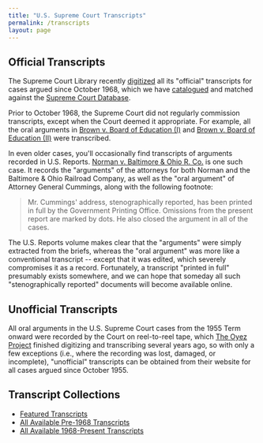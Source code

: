 ```yaml
---
title: "U.S. Supreme Court Transcripts"
permalink: /transcripts
layout: page
---
```


## Official Transcripts

The Supreme Court Library recently [digitized](https://www.supremecourt.gov/oral_arguments/archived_transcripts/1968)
all its "official" transcripts for cases argued since October 1968, which we have [catalogued](/transcripts/scotus) and
matched against the [Supreme Court Database](http://scdb.wustl.edu/).

Prior to October 1968, the Supreme Court did not regularly commission transcripts, except when the Court deemed it
appropriate.  For example, all the oral arguments in [Brown v. Board of Education (I)](/transcripts/featured/brown1)
and [Brown v. Board of Education (II)](/transcripts/featured/brown2) were transcribed.

In even older cases, you'll occasionally find transcripts of arguments recorded in U.S. Reports.  [Norman v. Baltimore &amp; Ohio R. Co.](https://cdn.loc.gov/service/ll/usrep/usrep294/usrep294240/usrep294240.pdf) is one such case.  It records
the "arguments" of the attorneys for both Norman and the Baltimore &amp; Ohio Railroad Company, as well as the "oral argument" of Attorney General Cummings, along with the following footnote:

> Mr. Cummings' address, stenographically reported, has been printed in full by the Government Printing Office.
Omissions from the present report are marked by dots. He also closed the argument in all of the cases.

The U.S. Reports volume makes clear that the "arguments" were simply extracted from the briefs, whereas the "oral argument"
was more like a conventional transcript -- except that it was edited, which severely compromises it as a record.  Fortunately,
a transcript "printed in full" presumably exists somewhere, and we can hope that someday all such "stenographically reported" documents will become available online.

## Unofficial Transcripts

All oral arguments in the U.S. Supreme Court cases from the 1955 Term onward were recorded by the Court on reel-to-reel
tape, which [The Oyez Project](https://www.oyez.org) finished digitizing and transcribing several years ago, so with only
a few exceptions (i.e., where the recording was lost, damaged, or incomplete), "unofficial" transcripts can be obtained
from their website for all cases argued since October 1955.

## Transcript Collections

- [Featured Transcripts](/transcripts/featured)
- [All Available Pre-1968 Transcripts](/transcripts/pre-1968)
- [All Available 1968-Present Transcripts](/transcripts/scotus)
